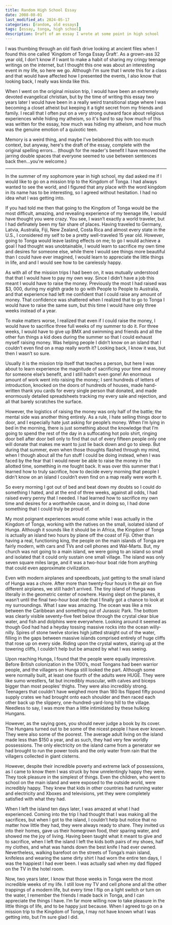 ```yaml
---
title: Random High School Essay
date: 2008-08-01
last_modified_at: 2024-05-17
categories: [random, old essays]
tags: [essay, tonga, high school]
description: Draft of an essay I wrote at some point in high school
---
```


I was thumbing through an old flash drive looking at ancient files when I found this one called 'Kingdom of Tonga Essay Draft'. As a grown-ass 32 year old, I don't know if I want to make a habit of sharing my cringy teenage writings on the internet, but I thought this one was about an interesting event in my life, so here we go. Although I'm sure that I wrote this for a class and that would have affected how I presented the events, I also know that looking back, I really was kinda like this. 

When I went on the original mission trip, I would have been an extremely devoted evangelical christian, but by the time of writing this essay two years later I would have been in a really weird transitional stage where I was becoming a closet atheist but keeping it a tight secret from my friends and family. I recall that I often put on a very strong outward face about religious experiences while hiding my atheism, so it's hard to say how much of this was written for the essay, how much was hiding my atheism, and how much was the genuine emotion of a quixotic teen. 

Memory is a weird thing, and maybe I've belabored this with too much context, but anyway, here's the draft of the essay, complete with the original spelling errors... (though for the reader's benefit I have removed the jarring double spaces that everyone seemed to use between sentences back then...you're welcome.)

-------

In the summer of my sophomore year in high school, my dad asked me if I would like to go on a mission trip to the Kingdom of Tonga. I had always wanted to see the world, and I figured that any place with the word kingdom in its name has to be interesting, so I agreed without hesitation. I had no idea what I was getting into.


If you had told me then that going to the Kingdom of Tonga would be the most difficult, amazing, and revealing experience of my teenage life, I would have thought you were crazy. You see, I wasn’t exactly a world traveler, but I had definately been my fair share of places. Having traveled to Germany, Latvia, Australia, Fiji, New Zealand, Costa Rica and almost every state in the U.S., I considered my self to be a pretty well-traveled 15 year old. However, going to Tonga would leave lasting effects on me; to go I would achieve a goal I had thought was unobtainable, I would learn to sacrifice my own time and desires for someone else, while there I would see things more beautiful than I could have ever imagined, I would learn to appreciate the little things in life, and and I would see how to be carelessly happy.


As with all of the mission trips I had been on, it was mutually understood that that I would have to pay my own way. Since I didn’t have a job this meant I would have to raise the money. Previously the most I had raised was $3, 000, during my eighth grade to go with People to People to Australia, and that experience had left me confident that I could raise any amount of money. That confidence was shattered when I realized that to go to Tonga I would have to raise the same sum, but this time I would have only three weeks instead of a year.


To make matters worse, I realized that even if I could raise the money, I would have to sacrifice three full weeks of my summer to do it. For three weeks, I would have to give up BMX and swimming and friends and all the other fun things a kid does during the summer so that I could exhaust myself raising money. Was helping people I didn’t know on an island that I couldn’t even find on a map really worth it? Looking back, I know it was, but then I wasn’t so sure.


Usually it is the mission trip itself that teaches a person, but here I was about to learn experience the magnitude of sacrificing your time and money for someone else’s benefit, and I still hadn’t even gone! An enormous amount of work went into raising the money; I sent hundreds of letters of introduction, knocked on the doors of hundreds of houses, made hand-written thank you cards for every single person that donated, and made enormously detailed spreadsheets tracking my every sale and rejection, and all that barely scratches the surface. 


However, the logistics of raising the money was only half of the battle; the mental side was another thing entirely. As a rule, I hate selling things door to door, and I especially hate just asking for people’s money. When I’m lying in bed in the morning, there is just something about the knowledge that I’m going to spend the rest of the day in a suffocating hot polo shirt, ringing door bell after door bell only to find that out of every fifteen people only one will donate that makes me want to just lie back down and go to sleep. But during that summer, even when those thoughts flashed through my mind, when I though about all the fun stuff I could be doing instead, when I was faced by the fear that I would never be able to raise the money in the allotted time, something in me fought back. It was over this summer that I learned how to truly sacrifice, how to decide every morning that people I didn’t know on an island I couldn’t even find on a map really were worth it. 


So every morning I got out of bed and beat down my doubts so I could do something I hated, and at the end of three weeks, against all odds, I had raised every penny that I needed. I had learned how to sacrifice my own time and desires for a worthwhile cause, and in doing so, I had done something that I could truly be proud of. 


My most poignant experiences would come while I was actually in the Kingdom of Tonga, working with the natives on the small, isolated island of Hunga. Although it sounds like it should be in Africa, the Kingdom of Tonga is actually an island two hours by plane off the coast of Fiji. Other than having a real, functioning king, the people on the main islands of Tonga are fairly modern, with cars and TVs and cell phones and Wal-Marts. But, my church was not going to a main island, we were going to an island so small and isolated that it could only sustain one small village. The island was only seven square miles large, and it was a two-hour boat ride from anything that could even approximate civilization. 


Even with modern airplanes and speedboats, just getting to the small island of Hunga was a chore. After more than twenty-four hours in the air on five different airplanes, we still hadn’t arrived. The tiny island of Hunga was literally in the geometric center of nowhere. Having slept on the planes, it wasn’t until the final two-hour boat ride that I finally got a chance to look at my surroundings. What I saw was amazing. The ocean was like a mix between the Caribbean and something out of Jurassic Park. The bottom was clearly visible seventy-five feet below through the crystal clear blue water, and fish and dolphins were everywhere. Looking around it seemed as though God had had a heyday tossing massive rocks into the ocean willy-nilly. Spires of stone twelve stories high jutted straight out of the water, filling in the gaps between massive islands comprised entirely of huge cliffs that rose up on every side. Riding upon the crystal waters, staring up at the towering cliffs, I couldn’t help but be amazed by what I was seeing.


Upon reaching Hunga, I found that the people were equally impressive. Before British colonization in the 1700’s, most Tongans had been warrior people, and the villagers on Hunga still looked the part. Although some were normally built, at least one fourth of the adults were HUGE. They were like sumo wrestlers, fat but incredibly muscular, with calves and biceps bigger than most peoples’ thighs. They were also incredibly strong. Teenagers that couldn’t have weighed more than 180 lbs flipped fifty pound supply crates we had brought onto each shoulder and then raced each other back up the slippery, one-hundred-yard-long hill to the village. Needless to say, I was more than a little intimidated by these hulking Hungans.


However, as the saying goes, you should never judge a book by its cover. The Hungans turned out to be some of the nicest people I have ever known. They were also some of the poorest. The average adult living on the island made less than $150 a year, and as such, they had very few worldly possessions. The only electricity on the island came from a generator we had brought to run the power tools and the only water from rain that the villagers collected in giant cisterns. 


However, despite their incredible poverty and extreme lack of possessions, as I came to know them I was struck by how unrelentingly happy they were. They took pleasure in the simplest of things. Even the children, who went to school on the main island and were exposed to the outside world, were incredibly happy. They knew that kids in other countries had running water and electricity and Xboxes and televisions, yet they were completely satisfied with what they had. 


When I left the island ten days later, I was amazed at what I had experienced. Coming into the trip I had thought that I was making all the sacrifices, but when I got to the island, I couldn’t help but notice that no matter how little they had, they were always ready to share. They invited us into their homes, gave us their homegrown food, their sparing water, and showed me the joy of living. Having been taught what it meant to give and to sacrifice, when I left the island I left the kids both pairs of my shoes, half my clothes, and what was hands down the best knife I had ever owned. Nevertheless, walking barefoot on the streets of Tonga’s main island, knifeless and wearing the same dirty shirt I had worn the entire ten days, I was the happiest I had ever been. I was actually sad when my dad flipped on the TV in the hotel room.


Now, two years later, I know that those weeks in Tonga were the most incredible weeks of my life. I still love my TV and cell phone and all the other trappings of a modern life, but every time I flip on a light switch or turn on the water, I remember the friends I made back in Tonga, and I can appreciate the things I have. I’m far more willing now to take pleasure in the little things of life, and to be happy just because. When I agreed to go on a mission trip to the Kingdom of Tonga, I may not have known what I was getting into, but I’m sure glad I did.